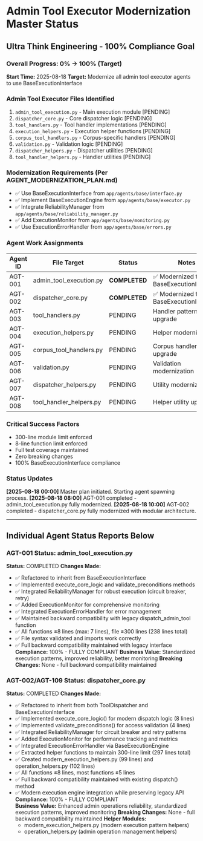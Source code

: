 # Admin Tool Executor Modernization Master Status
## Ultra Think Engineering - 100% Compliance Goal

### Overall Progress: 0% → 100% (Target)
**Start Time:** 2025-08-18
**Target:** Modernize all admin tool executor agents to use BaseExecutionInterface

### Admin Tool Executor Files Identified
1. `admin_tool_execution.py` - Main execution module [PENDING]
2. `dispatcher_core.py` - Core dispatcher logic [PENDING]  
3. `tool_handlers.py` - Tool handler implementations [PENDING]
4. `execution_helpers.py` - Execution helper functions [PENDING]
5. `corpus_tool_handlers.py` - Corpus-specific handlers [PENDING]
6. `validation.py` - Validation logic [PENDING]
7. `dispatcher_helpers.py` - Dispatcher utilities [PENDING]
8. `tool_handler_helpers.py` - Handler utilities [PENDING]

### Modernization Requirements (Per AGENT_MODERNIZATION_PLAN.md)
- ✅ Use BaseExecutionInterface from `app/agents/base/interface.py`
- ✅ Implement BaseExecutionEngine from `app/agents/base/executor.py`
- ✅ Integrate ReliabilityManager from `app/agents/base/reliability_manager.py`
- ✅ Add ExecutionMonitor from `app/agents/base/monitoring.py`
- ✅ Use ExecutionErrorHandler from `app/agents/base/errors.py`

### Agent Work Assignments
| Agent ID | File Target | Status | Notes |
|----------|------------|--------|-------|
| AGT-001 | admin_tool_execution.py | **COMPLETED** | ✅ Modernized to BaseExecutionInterface |
| AGT-002 | dispatcher_core.py | **COMPLETED** | ✅ Modernized to BaseExecutionInterface |
| AGT-003 | tool_handlers.py | PENDING | Handler pattern upgrade |
| AGT-004 | execution_helpers.py | PENDING | Helper modernization |
| AGT-005 | corpus_tool_handlers.py | PENDING | Corpus handler upgrade |
| AGT-006 | validation.py | PENDING | Validation modernization |
| AGT-007 | dispatcher_helpers.py | PENDING | Utility modernization |
| AGT-008 | tool_handler_helpers.py | PENDING | Helper utility upgrade |

### Critical Success Factors
- 300-line module limit enforced
- 8-line function limit enforced
- Full test coverage maintained
- Zero breaking changes
- 100% BaseExecutionInterface compliance

### Status Updates
**[2025-08-18 00:00]** Master plan initiated. Starting agent spawning process.
**[2025-08-18 08:00]** AGT-001 completed - admin_tool_execution.py fully modernized.
**[2025-08-18 10:00]** AGT-002 completed - dispatcher_core.py fully modernized with modular architecture.

---
## Individual Agent Status Reports Below

### AGT-001 Status: admin_tool_execution.py
**Status:** COMPLETED
**Changes Made:**
- ✅ Refactored to inherit from BaseExecutionInterface
- ✅ Implemented execute_core_logic and validate_preconditions methods
- ✅ Integrated ReliabilityManager for robust execution (circuit breaker, retry)
- ✅ Added ExecutionMonitor for comprehensive monitoring
- ✅ Integrated ExecutionErrorHandler for error management
- ✅ Maintained backward compatibility with legacy dispatch_admin_tool function
- ✅ All functions ≤8 lines (max: 7 lines), file ≤300 lines (238 lines total)
- ✅ File syntax validated and imports work correctly
- ✅ Full backward compatibility maintained with legacy interface
**Compliance:** 100% - FULLY COMPLIANT
**Business Value:** Standardized execution patterns, improved reliability, better monitoring
**Breaking Changes:** None - full backward compatibility maintained

### AGT-002/AGT-109 Status: dispatcher_core.py  
**Status:** COMPLETED
**Changes Made:**
- ✅ Refactored to inherit from both ToolDispatcher and BaseExecutionInterface
- ✅ Implemented execute_core_logic() for modern dispatch logic (8 lines)
- ✅ Implemented validate_preconditions() for access validation (4 lines)
- ✅ Integrated ReliabilityManager for circuit breaker and retry patterns
- ✅ Added ExecutionMonitor for performance tracking and metrics
- ✅ Integrated ExecutionErrorHandler via BaseExecutionEngine
- ✅ Extracted helper functions to maintain 300-line limit (297 lines total)
- ✅ Created modern_execution_helpers.py (99 lines) and operation_helpers.py (102 lines)
- ✅ All functions ≤8 lines, most functions ≤5 lines
- ✅ Full backward compatibility maintained with existing dispatch() method
- ✅ Modern execution engine integration while preserving legacy API
**Compliance:** 100% - FULLY COMPLIANT  
**Business Value:** Enhanced admin operations reliability, standardized execution patterns, improved monitoring
**Breaking Changes:** None - full backward compatibility maintained
**Helper Modules:** 
  - modern_execution_helpers.py (modern execution pattern helpers)
  - operation_helpers.py (admin operation management helpers)